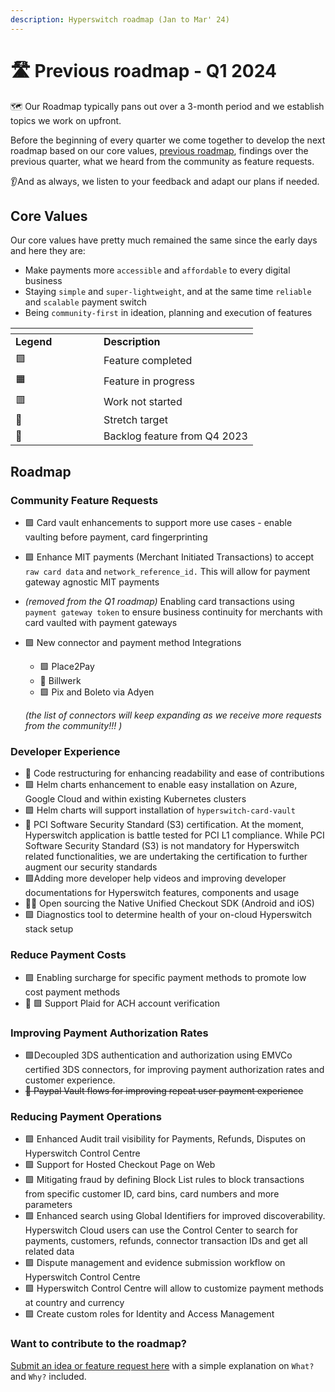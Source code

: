 ```yaml
---
description: Hyperswitch roadmap (Jan to Mar' 24)
---
```


# 🛣️ Previous roadmap - Q1 2024

🗺️ Our Roadmap typically pans out over a 3-month period and we establish topics we work on upfront.

Before the beginning of every quarter we come together to develop the next roadmap based on our core values, [previous roadmap](roadmap-1.md), findings over the previous quarter, what we heard from the community as feature requests.

👂And as always, we listen to your feedback and adapt our plans if needed.

## Core Values <a href="#core-values" id="core-values"></a>

Our core values have pretty much remained the same since the early days and here they are:

* Make payments more `accessible` and `affordable` to every digital business
* Staying `simple` and `super-lightweight`, and at the same time `reliable` and `scalable` payment switch
* Being `community-first` in ideation, planning and execution of features

<table data-header-hidden><thead><tr><th width="125"></th><th></th></tr></thead><tbody><tr><td><strong>Legend</strong></td><td><strong>Description</strong></td></tr><tr><td>🟩</td><td>Feature completed</td></tr><tr><td>🟧</td><td>Feature in progress</td></tr><tr><td>🟥</td><td>Work not started</td></tr><tr><td>💪</td><td>Stretch target</td></tr><tr><td>🚛</td><td>Backlog feature from Q4 2023</td></tr></tbody></table>

## Roadmap <a href="#roadmap" id="roadmap"></a>

### Community Feature Requests <a href="#community-feature-requests" id="community-feature-requests"></a>

* 🟩 Card vault enhancements to support more use cases - enable vaulting before payment, card fingerprinting
* 🟩 Enhance MIT payments (Merchant Initiated Transactions) to accept `raw card data` and `network_reference_id.` This will allow for payment gateway agnostic MIT payments
* _(removed from the Q1 roadmap)_ Enabling card transactions using `payment gateway token` to ensure business continuity for merchants with card vaulted with payment gateways&#x20;
*   🟩 New connector and payment method Integrations&#x20;

    * 🟩 Place2Pay
    * 🚛 Billwerk
    * 🟩 Pix and Boleto via Adyen

    _(the list of connectors will keep expanding as we receive more requests from the community!!! )_

### Developer Experience <a href="#developer-experience" id="developer-experience"></a>

* 🚛 Code restructuring for enhancing readability and ease of contributions
* 🟩 Helm charts enhancement to enable easy installation on Azure, Google Cloud and within existing Kubernetes clusters
* 🟩 Helm charts will support installation of `hyperswitch-card-vault`
* 🚛  PCI Software Security Standard (S3) certification. At the moment, Hyperswitch application is battle tested for PCI L1 compliance. While PCI Software Security Standard (S3) is not mandatory for Hyperswitch related functionalities, we are undertaking the certification to further augment our security standards
* 🟩Adding more developer help videos and improving developer documentations for Hyperswitch features, components and usage
* 💪🚛 Open sourcing the Native Unified Checkout SDK (Android and iOS)
* 🟩 Diagnostics tool to determine health of your on-cloud Hyperswitch stack setup

### Reduce Payment Costs <a href="#reduce-payment-costs" id="reduce-payment-costs"></a>

* 🟩 Enabling surcharge for specific payment methods to promote low cost payment methods
* 🚛 🟩 Support Plaid for ACH account verification

### Improving Payment Authorization Rates <a href="#improving-payment-authorization-rates" id="improving-payment-authorization-rates"></a>

* 🟩Decoupled 3DS authentication and authorization using EMVCo certified 3DS connectors, for improving payment authorization rates and customer experience.
* ~~🚛 Paypal Vault flows for improving repeat user payment experience~~

### Reducing Payment Operations <a href="#reducing-payment-operations" id="reducing-payment-operations"></a>

* 🟩 Enhanced Audit trail visibility for Payments, Refunds, Disputes on Hyperswitch Control Centre
* 🟩 Support for Hosted Checkout Page on Web&#x20;
* 🟩 Mitigating fraud by defining Block List rules to block transactions from specific customer ID, card bins, card numbers and more parameters
* 🟩 Enhanced search using Global Identifiers for improved discoverability. Hyperswitch Cloud users can use the Control Center to search for payments, customers, refunds, connector transaction IDs and get all related data
* 🟩 Dispute management and evidence submission workflow on Hyperswitch Control Centre
* 🟩 Hyperswitch Control Centre will allow to customize payment methods at country and currency&#x20;
* 🟩 Create custom roles for Identity and Access Management

### **Want to contribute to the roadmap?** <a href="#want-to-contribute-to-the-roadmap" id="want-to-contribute-to-the-roadmap"></a>

[Submit an idea or feature request here](https://github.com/juspay/hyperswitch/discussions/categories/ideas-feature-requests) with a simple explanation on `What?` and `Why?` included.
